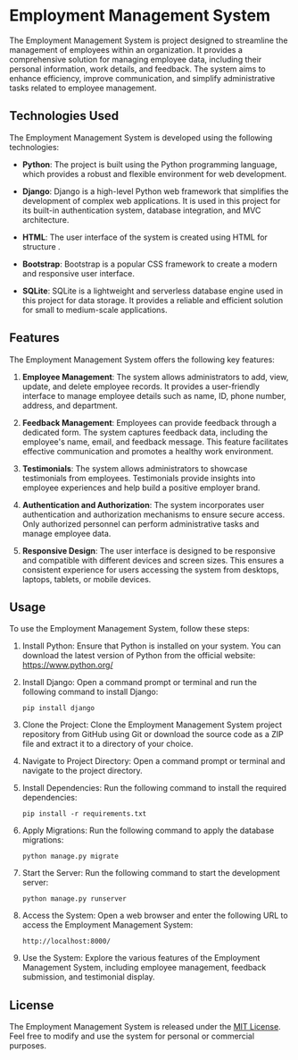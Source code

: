 # Employment Management System

The Employment Management System is project designed to streamline the management of employees within an organization. It provides a comprehensive solution for managing employee data, including their personal information, work details, and feedback. The system aims to enhance efficiency, improve communication, and simplify administrative tasks related to employee management.

## Technologies Used

The Employment Management System is developed using the following technologies:

- **Python**: The project is built using the Python programming language, which provides a robust and flexible environment for web development.

- **Django**: Django is a high-level Python web framework that simplifies the development of complex web applications. It is used in this project for its built-in authentication system, database integration, and MVC architecture.

- **HTML**: The user interface of the system is created using HTML for structure . 

- **Bootstrap**: Bootstrap is a popular CSS framework to create a modern and responsive user interface.

- **SQLite**: SQLite is a lightweight and serverless database engine used in this project for data storage. It provides a reliable and efficient solution for small to medium-scale applications.

## Features

The Employment Management System offers the following key features:

1. **Employee Management**: The system allows administrators to add, view, update, and delete employee records. It provides a user-friendly interface to manage employee details such as name, ID, phone number, address, and department.

2. **Feedback Management**: Employees can provide feedback through a dedicated form. The system captures feedback data, including the employee's name, email, and feedback message. This feature facilitates effective communication and promotes a healthy work environment.

3. **Testimonials**: The system allows administrators to showcase testimonials from employees. Testimonials provide insights into employee experiences and help build a positive employer brand.

4. **Authentication and Authorization**: The system incorporates user authentication and authorization mechanisms to ensure secure access. Only authorized personnel can perform administrative tasks and manage employee data.

5. **Responsive Design**: The user interface is designed to be responsive and compatible with different devices and screen sizes. This ensures a consistent experience for users accessing the system from desktops, laptops, tablets, or mobile devices.

## Usage

To use the Employment Management System, follow these steps:

1. Install Python: Ensure that Python is installed on your system. You can download the latest version of Python from the official website: https://www.python.org/

2. Install Django: Open a command prompt or terminal and run the following command to install Django:
   ```
   pip install django
   ```

3. Clone the Project: Clone the Employment Management System project repository from GitHub using Git or download the source code as a ZIP file and extract it to a directory of your choice.

4. Navigate to Project Directory: Open a command prompt or terminal and navigate to the project directory.

5. Install Dependencies: Run the following command to install the required dependencies:
   ```
   pip install -r requirements.txt
   ```

6. Apply Migrations: Run the following command to apply the database migrations:
   ```
   python manage.py migrate
   ```

7. Start the Server: Run the following command to start the development server:
   ```
   python manage.py runserver
   ```

8. Access the System: Open a web browser and enter the following URL to access the Employment Management System:
   ```
   http://localhost:8000/
   ```

9. Use the System: Explore the various features of the Employment Management System, including employee management, feedback submission, and testimonial display.

## License

The Employment Management System is released under the [MIT License](LICENSE). Feel free to modify and use the system for personal or commercial purposes.
